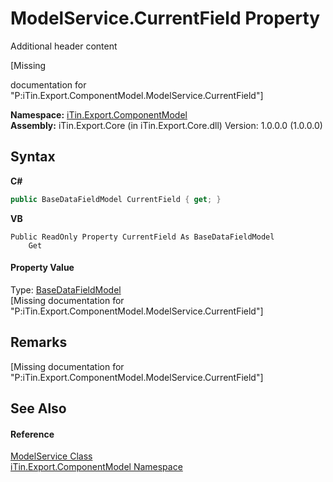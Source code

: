 # ModelService.CurrentField Property 
Additional header content 

\[Missing <summary> documentation for "P:iTin.Export.ComponentModel.ModelService.CurrentField"\]

**Namespace:**&nbsp;<a href="55171ca4-890c-0ab2-e812-efe82bc0b686">iTin.Export.ComponentModel</a><br />**Assembly:**&nbsp;iTin.Export.Core (in iTin.Export.Core.dll) Version: 1.0.0.0 (1.0.0.0)

## Syntax

**C#**<br />
``` C#
public BaseDataFieldModel CurrentField { get; }
```

**VB**<br />
``` VB
Public ReadOnly Property CurrentField As BaseDataFieldModel
	Get
```


#### Property Value
Type: <a href="8fa48ff7-1da1-90fc-d579-d2d214806b70">BaseDataFieldModel</a><br />\[Missing <value> documentation for "P:iTin.Export.ComponentModel.ModelService.CurrentField"\]

## Remarks
\[Missing <remarks> documentation for "P:iTin.Export.ComponentModel.ModelService.CurrentField"\]

## See Also


#### Reference
<a href="f213397c-98d2-e1a7-3dad-4b15918fbe84">ModelService Class</a><br /><a href="55171ca4-890c-0ab2-e812-efe82bc0b686">iTin.Export.ComponentModel Namespace</a><br />